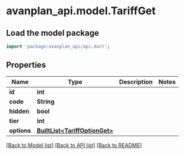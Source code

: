 # avanplan_api.model.TariffGet

## Load the model package
```dart
import 'package:avanplan_api/api.dart';
```

## Properties
Name | Type | Description | Notes
------------ | ------------- | ------------- | -------------
**id** | **int** |  | 
**code** | **String** |  | 
**hidden** | **bool** |  | 
**tier** | **int** |  | 
**options** | [**BuiltList&lt;TariffOptionGet&gt;**](TariffOptionGet.md) |  | 

[[Back to Model list]](../README.md#documentation-for-models) [[Back to API list]](../README.md#documentation-for-api-endpoints) [[Back to README]](../README.md)


